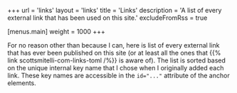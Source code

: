 +++
url = 'links'
layout = 'links'
title = 'Links'
description = 'A list of every external link that has been used on this site.'
excludeFromRss = true

[menus.main]
weight = 1000
+++

For no reason other than because I can, here is list of every external link that has ever been published on this site (or at least all the ones that {{% link scottsmitelli-com-links-toml /%}} is aware of). The list is sorted based on the unique internal key name that I chose when I originally added each link. These key names are accessible in the `id="..."` attribute of the anchor elements.
